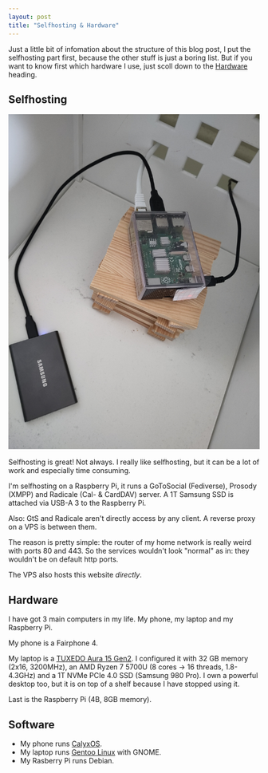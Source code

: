 ```yaml
---
layout: post
title: "Selfhosting & Hardware"
---
```


Just a little bit of infomation about the structure of this blog post, I put the selfhosting part first, because the other stuff is just a boring list. But if you want to know first which hardware I use, just scoll down to the [Hardware](#hardware) heading.

## Selfhosting

![A Raspberry Pi on top of a tiny wooden tower in a white box. A SSD is connected via USB-A 3. Ethernet and power (USB-C) are connected and go through the back of the white box.](/assets/images/RaspberryPi.jpg)

Selfhosting is great! Not always. I really like selfhosting, but it can be a lot of work and especially time consuming.

I'm selfhosting on a Raspberry Pi, it runs a GoToSocial (Fediverse), Prosody (XMPP) and Radicale (Cal- & CardDAV) server. A 1T Samsung SSD is attached via USB-A 3 to the Raspberry Pi.

Also: GtS and Radicale aren't directly access by any client. A reverse proxy on a VPS is between them.

The reason is pretty simple: the router of my home network is really weird with ports 80 and 443. So the services wouldn't look "normal" as in: they wouldn't be on default http ports.

The VPS also hosts this website *directly*.

## Hardware

I have got 3 main computers in my life. My phone, my laptop and my Raspberry Pi.

My phone is a Fairphone 4.

My laptop is a [TUXEDO Aura 15 Gen2](https://web.archive.org/web/20220315161215/https://www.tuxedocomputers.com/en/Linux-Hardware/Linux-Notebooks/15-16-inch/TUXEDO-Aura-15-Gen2.tuxedo). I configured it with 32 GB memory (2x16, 3200MHz), an AMD Ryzen 7 5700U (8 cores -> 16 threads, 1.8-4.3GHz) and a 1T NVMe PCIe 4.0 SSD (Samsung 980 Pro). I own a powerful desktop too, but it is on top of a shelf because I have stopped using it.

Last is the Raspberry Pi (4B, 8GB memory).

## Software

- My phone runs [CalyxOS](https://web.archive.org/web/20230723163708/https://calyxos.org/).
- My laptop runs [Gentoo Linux](https://web.archive.org/web/20221104101835/https://www.gentoo.org/) with GNOME. 
- My Rasberry Pi runs Debian.
